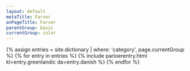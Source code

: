 ```yaml
---
layout: default
metaTitle: Farver
onPageTitle: Farver
parentGroup: basic
currentGroup: color
---
```


<div>
{% assign entries = site.dictionary | where: 'category', page.currentGroup %}
{% for entry in entries %}
  {% include parloerentry.html kl=entry.greenlandic da=entry.danish %}
{% endfor %}
</div>